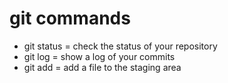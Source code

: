 # git commands
- git status = check the status of your repository
- git log = show a log of your commits
- git add = add a file to the staging area
